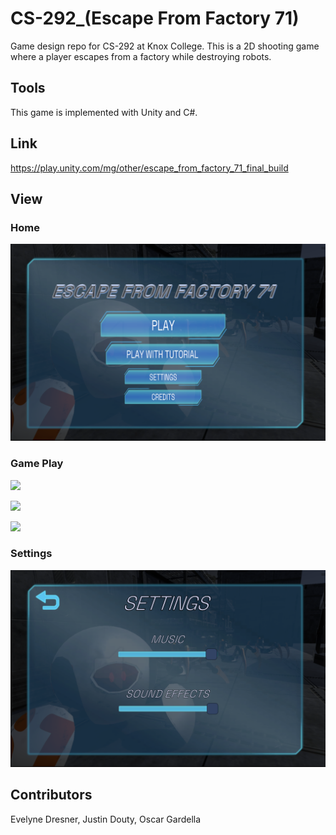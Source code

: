 # CS-292_(Escape From Factory 71)
Game design repo for CS-292 at Knox College. This is a 2D shooting game where a player escapes from a factory while destroying robots.

## Tools
This game is implemented with Unity and C#.

## Link
https://play.unity.com/mg/other/escape_from_factory_71_final_build

## View
### Home
![](https://github.com/ch1h0kd/Escape_From_Factory_71/blob/main/Assets/Images/home%20menu.png)

### Game Play
![](https://github.com/ch1h0kd/Escape_From_Factory_71/blob/main/Assets/Images/game%20start.png)

![](https://github.com/ch1h0kd/Escape_From_Factory_71/blob/main/Assets/Images/attack.gif)

![](https://github.com/ch1h0kd/Escape_From_Factory_71/blob/main/Assets/Images/item%20pick.png)

### Settings
![](https://github.com/ch1h0kd/Escape_From_Factory_71/blob/main/Assets/Images/settings.png)

## Contributors
Evelyne Dresner, Justin Douty, Oscar Gardella
